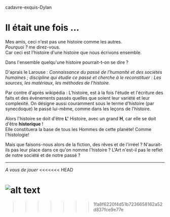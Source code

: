  cadavre-exquis-Dylan
# Il était une fois ... 

Mes amis, ceci n'est pas une histoire comme les autres. </br> 
*Pourquoi ?* me direz-vous. </br>
Car ceci est l'histoire d'une histoire que nous écrivons ensemble.

Dans l'ensemble quelqu'une histoire pourrait-t-on se dire ?

D'aprais le Larouse : *Connaissance du passé de l'humanité et des sociétés humaines ; discipline qui étudie ce passé et cherche à le reconstituer : Les sources, les matériaux, les méthodes de l'histoire.*

Par contre d'après wikipédia : L’histoire, est à la fois l'étude et l'écriture des faits et des événements passés quelles que soient leur variété et leur complexité. On désigne aussi couramment sous le terme d'histoire (par synecdoque) le passé lui-même, comme dans les leçons de l'histoire. 

Alors l'histoire se doit d'être **L'** Histoire, avec un grand **H**, car elle se doit d'être **historique** !<br>
Elle constituera la base de tous les Hommes de cette planète! Comme l'histologie!<br>

Mais que faisons-nous alors de la fiction, des rêves et de l'irréel ? N'aurait-ils pas leur place dans ce qu'on nomme l'histoire ? L'Art n'est-il pas le reflet de notre société et de notre passé ?


---
*A vous de jouer*
<<<<<<< HEAD

![alt text](https://c.tenor.com/Z21orJsHOGoAAAAC/are-you-sure-john-cena.gif)
=======
>>>>>>> 1fa8f6220f4d51b7236658162a52d837fce9e77e
